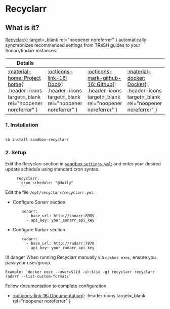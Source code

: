 # Recyclarr

## What is it?

[Recyclarr](https://github.com/recyclarr/recyclarr){: target=_blank rel="noopener noreferrer" } automatically synchronizes recommended settings from TRaSH guides to your Sonarr/Radarr instances.

| Details     |             |             |             |
|-------------|-------------|-------------|-------------|
| [:material-home: Project home](https://github.com/recyclarr/recyclarr){: .header-icons target=_blank rel="noopener noreferrer" } | [:octicons-link-16: Docs](https://github.com/recyclarr/recyclarr/wiki){: .header-icons target=_blank rel="noopener noreferrer" } | [:octicons-mark-github-16: Github](https://github.com/recyclarr/recyclarr){: .header-icons target=_blank rel="noopener noreferrer" } | [:material-docker: Docker](https://ghcr.io/recyclarr/recyclarr){: .header-icons target=_blank rel="noopener noreferrer" }|

### 1. Installation

``` shell

sb install sandbox-recyclarr

```

### 2. Setup

Edit the Recyclarr section in [sandbox `settings.yml`:](../settings.md) and enter your desired update schedule using standard cron syntax.

``` { .yaml }
     recyclarr:
       cron_schedule: "@daily"
```

Edit the file `/opt/recyclarr/recyclarr.yml`.

- Configure Sonarr section

  ``` { .yaml }
      sonarr:
        - base_url: http://sonarr:8989
        - api_key: your_sonarr_api_key
  ```

- Configure Radarr section

  ``` { .yaml }
      radarr:
        - base_url: http://radarr:7878
        - api_key: your_radarr_api_key
  ```

!!! danger
    When running Recyclarr manually via `docker exec`, ensure you pass your user/group.

    Example: `docker exec --user=$(id -u):$(id -g) recyclarr recyclarr radarr --list-custom-formats`

Follow documentation to complete configuration

- [:octicons-link-16: Documentation](https://github.com/recyclarr/recyclarr/wiki/Configuration-Reference){: .header-icons target=_blank rel="noopener noreferrer" }
